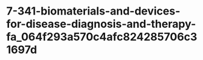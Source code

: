 # 7-341-biomaterials-and-devices-for-disease-diagnosis-and-therapy-fa_064f293a570c4afc824285706c31697d